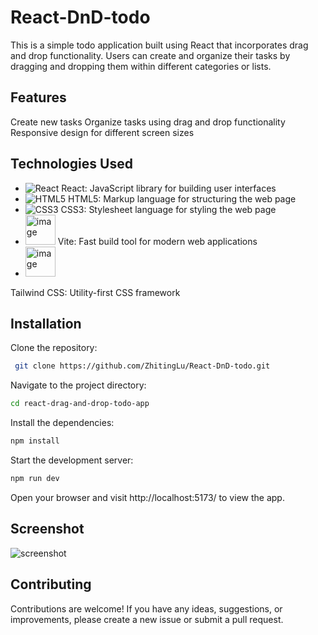 # React-DnD-todo

This is a simple todo application built using React that incorporates drag and drop functionality. Users can create and organize their tasks by dragging and dropping them within different categories or lists.

## Features
Create new tasks
Organize tasks using drag and drop functionality
Responsive design for different screen sizes

## Technologies Used

- ![React](https://img.icons8.com/color/48/000000/react-native.png) React: JavaScript library for building user interfaces
- ![HTML5](https://img.icons8.com/color/48/000000/html-5.png) HTML5: Markup language for structuring the web page
- ![CSS3](https://img.icons8.com/color/48/000000/css3.png) CSS3: Stylesheet language for styling the web page
- <img src="https://github.com/ZhitingLu/React-DnD-todo/assets/62883171/d6998c3d-d30f-4910-8719-711e5b33b376" alt="image" width="48px"> Vite: Fast build tool for modern web applications
- <img src="https://github.com/ZhitingLu/React-DnD-todo/assets/62883171/faeaa06a-14e3-43b8-9777-484a9405fd82" alt="image" width="48px">
 Tailwind CSS: Utility-first CSS framework


## Installation

Clone the repository:

 ```bash
  git clone https://github.com/ZhitingLu/React-DnD-todo.git
```

Navigate to the project directory:

  ```bash
  cd react-drag-and-drop-todo-app
  ```

Install the dependencies:

  ```bash
  npm install
  ```

Start the development server:

  ```bash
  npm run dev
  ```

Open your browser and visit http://localhost:5173/ to view the app.

## Screenshot
<img src="https://github.com/ZhitingLu/React-DnD-todo/assets/62883171/15de0bae-07fb-4169-bb41-72cfc39474ee" alt="screenshot">


## Contributing
Contributions are welcome! If you have any ideas, suggestions, or improvements, please create a new issue or submit a pull request.

